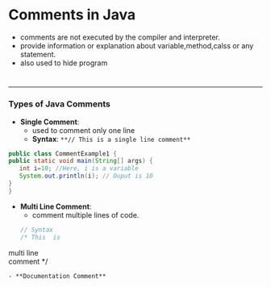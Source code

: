# Comments in Java 
- comments are not executed by the compiler and interpreter. 
- provide information or explanation about variable,method,calss or any statement. 
- also used to hide program

<h3 align="center">
  <img src="https://javatpoint.com/images/java-types-of-comments.png" alt="" height="">
</h3>

---

### Types of Java Comments 

- **Single Comment**:  
  - used to comment only one line 
  - **Syntax**: `**// This is a single line comment**`
 ```java 
 public class CommentExample1 {  
public static void main(String[] args) {  
    int i=10; //Here, i is a variable  
    System.out.println(i); // Ouput is 10  
}  
} 
```
- **Multi Line Comment**:
  - comment multiple lines of code.
  ```java 
  // Syntax 
  /* This  is  
multi line  
comment 
*/  
```
- **Documentation Comment**
